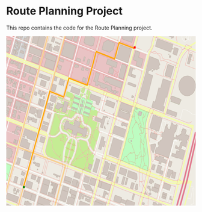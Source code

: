 # Route Planning Project

This repo contains the code for the Route Planning project.

<img src="map.png" width="600" height="450" />

